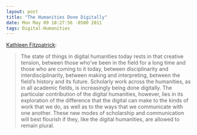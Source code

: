 ```yaml
---
layout: post
title: "The Humanities Done Digitally"
date: Mon May 09 18:27:56 -0500 2011
tags: Digital-Humanities
---
```

[Kathleen Fitzpatrick](http://chronicle.com/article/The-Humanities-Done-Digitally/127382/):

> The state of things in digital humanities today rests in that creative tension, between those who’ve been in the field for a long time and those who are coming to it today, between disciplinarity and interdisciplinarity, between making and interpreting, between the field’s history and its future. Scholarly work across the humanities, as in all academic fields, is increasingly being done digitally. The particular contribution of the digital humanities, however, lies in its exploration of the difference that the digital can make to the kinds of work that we do, as well as to the ways that we communicate with one another. These new modes of scholarship and communication will best flourish if they, like the digital humanities, are allowed to remain plural.
